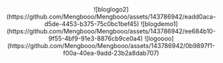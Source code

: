 
<center>
![bloglogo2](https://github.com/Mengbooo/Mengbooo/assets/143786942/eadd0aca-d5de-4453-b375-75c0bc1bef45)
![blogdemo1](https://github.com/Mengbooo/Mengbooo/assets/143786942/ee684b10-9f55-4bf9-91e3-8876cb9ce0a4)
![logoooo](https://github.com/Mengbooo/Mengbooo/assets/143786942/0b9897f1-f00a-40ea-9add-23b2a8dab707)
</center>
